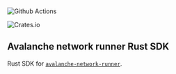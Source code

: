 

<br>

![Github Actions](https://github.com/ava-labs/avalanche-network-runner-sdk-rs/actions/workflows/build-test-release.yml/badge.svg)

![Crates.io](https://img.shields.io/crates/v/avalanche-network-runner-sdk-rs?logo=rust&style=for-the-badge)

## Avalanche network runner Rust SDK

Rust SDK for [`avalanche-network-runner`](https://github.com/ava-labs/avalanche-network-runner).
